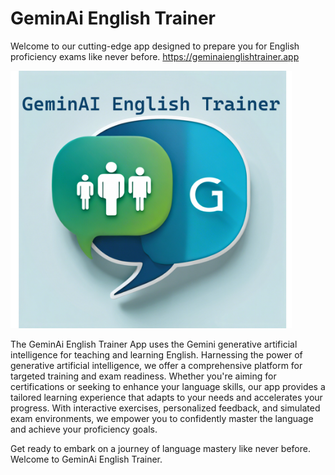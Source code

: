 # GeminAi English Trainer
Welcome to our cutting-edge app designed to prepare you for English proficiency exams like never before. 
<a href="https://responsible-halimeda-geminaienglishtrainer-2680bdd6.koyeb.app">https://geminaienglishtrainer.app</a>

<img src="https://github.com/lucasrigobello/GeminAi_English_Trainer/blob/2f1ac8074a47a4d2e52fa3f66195d39a2de527ac/GeminAiEnglishTrainer.png?raw=true" width="450">

The GeminAi English Trainer App uses the Gemini generative artificial intelligence for teaching and learning English. Harnessing the power of generative artificial intelligence, we offer a comprehensive platform for targeted training and exam readiness. Whether you're aiming for certifications or seeking to enhance your language skills, our app provides a tailored learning experience that adapts to your needs and accelerates your progress. With interactive exercises, personalized feedback, and simulated exam environments, we empower you to confidently master the language and achieve your proficiency goals.

Get ready to embark on a journey of language mastery like never before. Welcome to GeminAi English Trainer.
